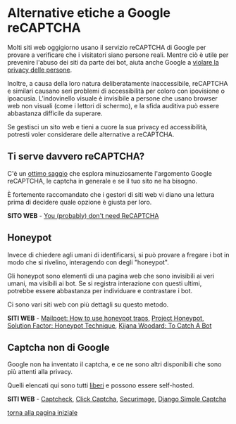 # Alternative etiche a Google reCAPTCHA

Molti siti web oggigiorno usano il servizio reCAPTCHA di Google per provare a verificare che 
i visitatori siano persone reali. Mentre ciò è utile per prevenire l'abuso dei siti da parte 
dei bot, aiuta anche Google a [violare la privacy delle persone](https://www.fastcompany.com/90369697/googles-new-recaptcha-has-a-dark-side). 

Inoltre, a causa della loro natura deliberatamente inaccessibile, reCAPTCHA e similari 
causano seri problemi di accessibilità per coloro con ipovisione o ipoacusia. 
L'indovinello visuale è invisibile a persone che usano browser web non visuali (come i lettori 
di schermo), e la sfida auditiva può essere abbastanza difficile da superare. 

Se gestisci un sito web e tieni a cuore la sua privacy ed accessibilità, potresti voler 
considerare delle alternative a reCAPTCHA. 

## Ti serve davvero reCAPTCHA?

C'è un [ottimo saggio](https://kevv.net/you-probably-dont-need-recaptcha/) che esplora 
minuziosamente l'argomento Google reCAPTCHA, le captcha in generale e se il tuo sito ne 
ha bisogno. 

È fortemente raccomandato che i gestori di siti web vi diano una lettura prima di decidere 
quale opzione è giusta per loro. 

**SITO WEB** - [You (probably) don't need ReCAPTCHA](https://kevv.net/you-probably-dont-need-recaptcha/)

## Honeypot

Invece di chiedere agli umani di identificarsi, si può provare a fregare i bot in modo che si 
rivelino, interagendo con degli "honeypot". 

Gli honeypot sono elementi di una pagina web che sono invisibili ai veri umani, ma visibili 
ai bot. Se si registra interazione con questi ultimi, potrebbe essere abbastanza per 
individuare e contrastare i bot. 

Ci sono vari siti web con più dettagli su questo metodo. 

**SITI WEB** - [Mailpoet: How to use honeypot traps](https://www.mailpoet.com/blog/email-honeypot-traps/), 
[Project Honeypot](https://www.projecthoneypot.org/), 
[Solution Factor: Honeypot Technique](https://solutionfactor.net/blog/2014/02/01/honeypot-technique-fast-easy-spam-prevention/), 
[Kijana Woodard: To Catch A Bot](https://kijanawoodard.com/to-catch-a-bot-use-a-honeypot)

## Captcha non di Google

Google non ha inventato il captcha, e ce ne sono altri disponibili che sono più attenti alla 
privacy. 

Quelli elencati qui sono tutti [liberi](open-source) e possono essere self-hosted. 

**SITI WEB** - [Captcheck](https://captcheck.netsyms.com/), 
[Click Captcha](https://github.com/Lokno/click-captcha), 
[Securimage](https://www.phpcaptcha.org/), 
[Django Simple Captcha](https://django-simple-captcha.readthedocs.io/en/latest/)

[torna alla pagina iniziale](index)
